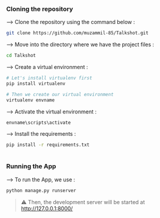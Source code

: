 

### Cloning the repository

--> Clone the repository using the command below :
```bash
git clone https://github.com/muzammil-85/Talkshot.git

```

--> Move into the directory where we have the project files : 
```bash
cd Talkshot

```

--> Create a virtual environment :
```bash
# Let's install virtualenv first
pip install virtualenv

# Then we create our virtual environment
virtualenv envname

```

--> Activate the virtual environment :
```bash
envname\scripts\activate

```

--> Install the requirements :
```bash
pip install -r requirements.txt

```

#

### Running the App

--> To run the App, we use :
```bash
python manage.py runserver

```

> ⚠ Then, the development server will be started at http://127.0.0.1:8000/

#



